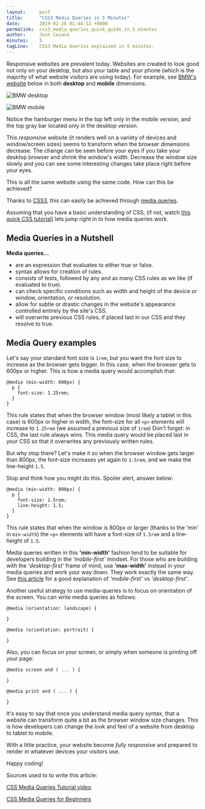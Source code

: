 ```yaml
---
layout:     post
title:      "CSS3 Media Queries in 5 Minutes"
date:       2019-02-26 01:44:12 +0000
permalink:  css3_media_queries_quick_guide_in_5_minutes
author:     Josh Cesana
minutes:    5
tagLine:    CSS3 Media Queries explained in 5 minutes.
---
```


Responsive websites are prevalent today. Websites are created to look good not only on your desktop, but also your table and your phone (which is the majority of what website visitors are using today). For example, see [BMW's website](https://www.bmw.com) below in both **desktop** and **mobile** dimensions.

![BMW desktop](https://i.imgur.com/Toi7L9l.png)

![BMW mobile](https://i.imgur.com/jTLefE6.png)

Notice the hamburger menu in the top left only in the mobile version, and the top gray bar located only in the desktop version.

This *responsive* website (it renders well on a variety of devices and window/screen sizes) seems to transform when the browser dimensions decrease. The change can be seen before your eyes if you take your desktop browser and shrink the window's width. Decrease the window size slowly and you can see some interesting changes take place right before your eyes.

This is all the same website using the same code. How can this be achieved?

Thanks to [CSS3](https://developer.mozilla.org/en-US/docs/Web/CSS/CSS3), this can easily be achieved through [media queries](https://developer.mozilla.org/en-US/docs/Web/CSS/Media_Queries).

Assuming that you have a basic understanding of CSS, (if not, watch [this quick CSS tutorial](https://www.youtube.com/watch?v=0afZj1G0BIE)) lets jump right in to how media queries work.

## Media Queries in a Nutshell

**Media queries...**

* are an expression that evaluates to either true or false.
* syntax allows for creation of rules.
* consists of tests, followed by any and as many CSS rules as we like (if evaluated to true).
* can check specific conditions such as width and height of the device or window, orientation, or resolution.
* allow for subtle or drastic changes in the website's appearance controlled entirely by the site's CSS.
* will overwrite previous CSS rules, if placed last in our CSS and they resolve to true.

## Media Query examples

Let's say your standard font size is ```1rem```, but you want the font size to increase as the browser gets bigger. In this case, when the browser gets to 600px or higher. This is how a media query would accomplish that:

```
@media (min-width: 600px) {
  p {
    font-size: 1.25rem;
  }
}
```

This rule states that when the browser window (most likely a tablet in this case) is 600px or higher in width, the font-size for all ```<p>``` elements will increase to ```1.25rem``` (we assumed a previous size of ```1rem```) Don't forget: in CSS, the last rule always wins. This media query would be placed last in your CSS so that it overwrites any previously written rules.

But why stop there? Let's make it so when the browser window gets larger than 800px, the font-size increases yet again to ```1.5rem```, and we make the line-height ```1.5```.

Stop and think how you might do this. Spoiler alert, answer below:

```
@media (min-width: 800px) {
  p {
    font-size: 1.5rem;
    line-height: 1.5;
  }
}
```

This rule states that when the window is 800px or larger (thanks to the 'min' in ```min-width```) the ```<p>``` elements will have a font-size of ```1.5rem``` and a line-height of ```1.5```.

Media queries written in this **'min-width'** fashion tend to be suitable for developers building in the *'mobile-first'* mindset. For those who are building with the *'desktop-first'* frame of mind, use **'max-width'** instead in your media queries and work your way down. They work exactly the same way. See [this article](https://www.brainleaf.com/blog/brainleaf-news/mobile-first-vs-desktop-first-how-to-choose-a-responsive-strategy/) for a good explanation of *'mobile-first'* vs *'desktop-first'*.

Another useful strategy to use media-queries is to focus on orientation of the screen. You can write media queries as follows:

```
@media (orientation: landscape) {

}

@media (orientation: portrait) {

}
```

Also, you can focus on your screen, or simply when someone is printing off your page:

```
@media screen and ( ... ) {

}

@media print and ( ... ) {

}
```

It's easy to say that once you understand media query syntax, that a website can transform quite a bit as the browser window size changes. This is how developers can change the look and feel of a website from desktop to tablet to mobile.

With a little practice, your website become *fully responsive* and prepared to render in whatever devices your visitors use.

Happy coding!

Sources used to to write this article:

[CSS Media Queries Tutorial video](https://www.youtube.com/watch?v=2KL-z9A56SQ)

[CSS Media Queries for Beginners](https://www.crimsondesigns.com/blog/css3-media-queries-for-beginners/)
